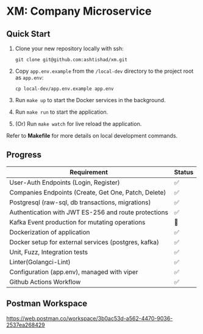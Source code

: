 # XM: Company Microservice

## Quick Start

1. Clone your new repository locally with ssh:
   ```
   git clone git@github.com:ashtishad/xm.git
   ```

2. Copy `app.env.example` from the `/local-dev` directory to the project root as `app.env`:
   ```
   cp local-dev/app.env.example app.env
   ```

3. Run `make up` to start the Docker services in the background.

4. Run `make run` to start the application.

5. (Or) Run `make watch` for live reload the application.

Refer to **Makefile** for more details on local development commands.


## Progress

| Requirement                                                            | Status      |
|------------------------------------------------------------------------|-------------|
| User-Auth Endpoints (Login, Register)                                  |    ✅       |
| Companies Endpoints (Create, Get One, Patch, Delete)                   |    ✅       |
| Postgresql (raw-sql, db transactions, migrations)                      |    ✅       |
| Authentication with JWT ES-256 and route protections                   |    ✅       |
| Kafka Event production for mutating operations                         |    🔄       |
| Dockerization of application                                           |    ✅       |
| Docker setup for external services (postgres, kafka)                   |    ✅       |
| Unit, Fuzz, Integration tests                                          |    ✅       |
| Linter(Golangci-Lint)                                                  |    ✅       |
| Configuration (app.env), managed with viper                            |    ✅       |
| Github Actions Workflow                                                |    ✅       |


## Postman Workspace

https://web.postman.co/workspace/3b0ac53d-a562-4470-9036-2537ea268429
